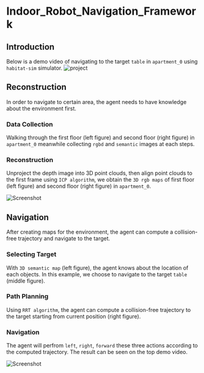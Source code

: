 # Indoor_Robot_Navigation_Framework

## Introduction
Below is a demo video of navigating to the target `table` in `apartment_0` using `habitat-sim` simulator.
![project](https://user-images.githubusercontent.com/75136798/189445287-5b079673-5740-45fa-8f2a-ed017ba6f412.gif)

## Reconstruction
In order to navigate to certain area, the agent needs to have knowledge about the environment first.

### Data Collection
Walking through the first floor (left figure) and second floor (right figure) in `apartment_0` meanwhile collecting `rgbd` and `semantic` images at each steps.

### Reconstruction
Unproject the depth image into 3D point clouds, then align point clouds to the first frame using `ICP algorithm`, we obtain the `3D rgb maps` of first floor (left figure) and second floor (right figure) in `apartment_0`.

![Screenshot](https://user-images.githubusercontent.com/75136798/189448499-a4c75350-20b6-4f6f-a725-e3f95ee4324a.png)

## Navigation
After creating maps for the environment, the agent can compute a collision-free trajectory and navigate to the target.

### Selecting Target
With `3D semantic map` (left figure), the agent knows about the location of each objects. In this example, we choose to navigate to the target `table` (middle figure).

### Path Planning
Using `RRT algorithm`, the agent can compute a collision-free trajectory to the target starting from current position (right figure).

### Navigation
The agent will perfrom `left`, `right`, `forward` these three actions according to the computed trajectory. The result can be seen on the top demo video.

![Screenshot](https://user-images.githubusercontent.com/75136798/189474623-b54fbca0-f98f-4f89-8b87-ab5afd8ec8f7.png)
